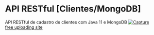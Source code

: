 # API RESTful [Clientes/MongoDB]
API RESTful de cadastro de clientes com Java 11 e MongoDB
<a href="https://imgbb.com/"><img src="https://i.ibb.co/znjKGzx/Capture.png" alt="Capture" border="0"></a><br /><a target='_blank' href='https://imgbb.com/'>free uploading site</a><br />
